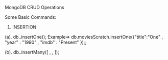 MongoDB CRUD Operations

Some Basic Commands:

1. INSERTION

(a). db.<collectionName>.insertOne(<object>);
Example=> db.moviesScratch.insertOne({"title":"One" , "year" : "1990" , "imdb" : "Present" });;

(b). db.<collectionName>.insertMany([<object1> , <object2> ,  <objectn> ]);